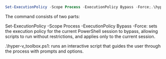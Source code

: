 ```PowerShell
Set-ExecutionPolicy -Scope Process -ExecutionPolicy Bypass -Force;.\hyper-v_toolbox.ps1
```
The command consists of two parts:

Set-ExecutionPolicy -Scope Process -ExecutionPolicy Bypass -Force: sets the execution policy for the current PowerShell session to bypass, allowing scripts to run without restrictions, and applies only to the current session.

.\hyper-v_toolbox.ps1: runs an interactive script that guides the user through the process with prompts and options.

